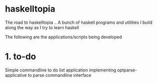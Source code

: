 # haskelltopia
The road to haskelltopia .. A bunch of haskell programs and utilities I build along the way as I try to learn haskell

The following are the applications/scripts being developed

# 1. to-do
Simple commandline to do list application implementing optparse-applicative to parse commandline interface
